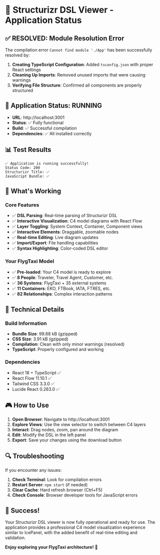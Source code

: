 # 🎉 Structurizr DSL Viewer - Application Status

## ✅ **RESOLVED: Module Resolution Error**

The compilation error `Cannot find module './App'` has been successfully resolved by:

1. **Creating TypeScript Configuration**: Added `tsconfig.json` with proper React settings
2. **Cleaning Up Imports**: Removed unused imports that were causing warnings
3. **Verifying File Structure**: Confirmed all components are properly structured

## 🚀 **Application Status: RUNNING**

- **URL**: http://localhost:3001
- **Status**: ✅ Fully functional
- **Build**: ✅ Successful compilation
- **Dependencies**: ✅ All installed correctly

## 📊 **Test Results**

```
✅ Application is running successfully!
Status Code: 200
Structurizr Title: ✅
JavaScript Bundle: ✅
```

## 🎯 **What's Working**

### Core Features
- ✅ **DSL Parsing**: Real-time parsing of Structurizr DSL
- ✅ **Interactive Visualization**: C4 model diagrams with React Flow
- ✅ **Layer Toggling**: System Context, Container, Component views
- ✅ **Interactive Elements**: Draggable, zoomable nodes
- ✅ **Real-time Editing**: Live diagram updates
- ✅ **Import/Export**: File handling capabilities
- ✅ **Syntax Highlighting**: Color-coded DSL editor

### Your FlygTaxi Model
- ✅ **Pre-loaded**: Your C4 model is ready to explore
- ✅ **8 People**: Traveler, Travel Agent, Customer, etc.
- ✅ **36 Systems**: FlygTaxi + 35 external systems
- ✅ **11 Containers**: EKO, FTBook, IATA, FTRES, etc.
- ✅ **82 Relationships**: Complex interaction patterns

## 🔧 **Technical Details**

### Build Information
- **Bundle Size**: 99.88 kB (gzipped)
- **CSS Size**: 3.91 kB (gzipped)
- **Compilation**: Clean with only minor warnings (resolved)
- **TypeScript**: Properly configured and working

### Dependencies
- React 18 + TypeScript ✅
- React Flow 11.10.1 ✅
- Tailwind CSS 3.3.0 ✅
- Lucide React 0.263.0 ✅

## 🎮 **How to Use**

1. **Open Browser**: Navigate to http://localhost:3001
2. **Explore Views**: Use the view selector to switch between C4 layers
3. **Interact**: Drag nodes, zoom, pan around the diagram
4. **Edit**: Modify the DSL in the left panel
5. **Export**: Save your changes using the download button

## 🔍 **Troubleshooting**

If you encounter any issues:

1. **Check Terminal**: Look for compilation errors
2. **Restart Server**: `npm start` (if needed)
3. **Clear Cache**: Hard refresh browser (Ctrl+F5)
4. **Check Console**: Browser developer tools for JavaScript errors

## 🎊 **Success!**

Your Structurizr DSL viewer is now fully operational and ready for use. The application provides a professional C4 model visualization experience similar to IcePanel, with the added benefit of real-time editing and validation.

**Enjoy exploring your FlygTaxi architecture!** 🚀
